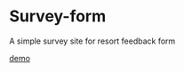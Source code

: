 # Survey-form
A simple survey site for resort feedback form

 [demo](https://survey-form-seven-coral.vercel.app/)
